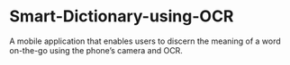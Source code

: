 # Smart-Dictionary-using-OCR
A mobile application that enables users to discern the meaning of a word on-the-go using the phone’s camera and OCR.
